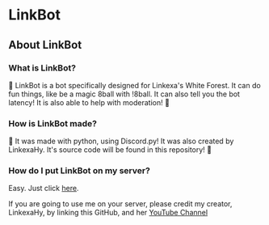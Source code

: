 # LinkBot

## About LinkBot

### What is LinkBot?

🌲 LinkBot is a bot specifically designed for Linkexa's White Forest. It can do fun things, like be a magic 8ball with !8ball. It can also tell you the bot latency! It is also able to help with moderation! 🌲

### How is LinkBot made?

🌟 It was made with python, using Discord.py! It was also created by LinkexaHy. It's source code will be found in this repository! 🌟

### How do I put LinkBot on my server?

Easy. Just click [here](https://discord.com/api/oauth2/authorize?client_id=1055509395775164446&permissions=8&scope=bot).

If you are going to use me on your server, please credit my creator, LinkexaHy, by linking this GitHub, and her [YouTube Channel](https://youtube.com/@LinkexaHy)
